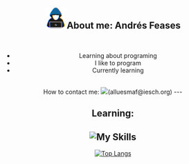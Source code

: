 <div align="center">   
  
## <picture><img src = "https://github.com/0xAbdulKhalid/0xAbdulKhalid/raw/main/assets/mdImages/about_me.gif" width = 50px></picture>**About me: Andrés Feases**

<br>   

- Learning about programing
- I like to program
- Currently learning
                                
<br>
How to contact me: <img src="https://img.shields.io/badge/Gmail-D14836?style=for-the-badge&logo=gmail&logoColor=white" />(alluesmaf@iesch.org)
---

<br>
                                      
## **Learning:**
![My Skills](https://skillicons.dev/icons?i=python,java,mysql,html,css,bootstrap,&perline=3)
---
 
  
[![Top Langs](https://github-readme-stats.vercel.app/api/top-langs/?username=AFeases&layout=donut-vertical)](https://github.com/AFeases)

</div>

